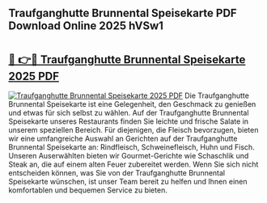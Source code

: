 ## Traufganghutte Brunnental Speisekarte PDF Download Online 2025 hVSw1

# <h2><a href="http://gcd83m.nevu.top/?p=Traufganghutte+Brunnental+Speisekarte">🔗 👉🔴 Traufganghutte Brunnental Speisekarte 2025 PDF</a></h2>

[![Traufganghutte Brunnental Speisekarte 2025 PDF](https://i.imgur.com/dBaPXMq.png)](http://gcd83m.nevu.top/?p=Traufganghutte+Brunnental+Speisekarte)
Die Traufganghutte Brunnental Speisekarte ist eine Gelegenheit, den Geschmack zu genießen und etwas für sich selbst zu wählen. Auf der Traufganghutte Brunnental Speisekarte unseres Restaurants finden Sie leichte und frische Salate in unserem speziellen Bereich. Für diejenigen, die Fleisch bevorzugen, bieten wir eine umfangreiche Auswahl an Gerichten auf der Traufganghutte Brunnental Speisekarte an: Rindfleisch, Schweinefleisch, Huhn und Fisch. Unseren Auserwählten bieten wir Gourmet-Gerichte wie Schaschlik und Steak an, die auf einem alten Feuer zubereitet werden. Wenn Sie sich nicht entscheiden können, was Sie von der Traufganghutte Brunnental Speisekarte wünschen, ist unser Team bereit zu helfen und Ihnen einen komfortablen und bequemen Service zu bieten.
